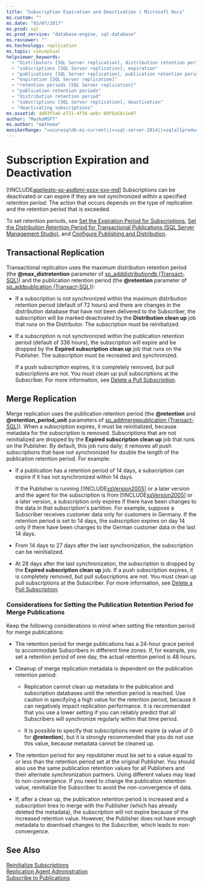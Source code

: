 ```yaml
---
title: "Subscription Expiration and Deactivation | Microsoft Docs"
ms.custom: ""
ms.date: "03/07/2017"
ms.prod: sql
ms.prod_service: "database-engine, sql-database"
ms.reviewer: ""
ms.technology: replication
ms.topic: conceptual
helpviewer_keywords: 
  - "Distributors [SQL Server replication], distribution retention period"
  - "subscriptions [SQL Server replication], expiration"
  - "publications [SQL Server replication], publication retention periods"
  - "expiration [SQL Server replication]"
  - "retention periods [SQL Server replication]"
  - "publication retention periods"
  - "distribution retention period"
  - "subscriptions [SQL Server replication], deactivation"
  - "deactivating subscriptions"
ms.assetid: 4d03f5ab-e721-4f56-aebc-60f6a56c1e07
author: "MashaMSFT"
ms.author: "mathoma"
monikerRange: "=azuresqldb-mi-current||>=sql-server-2014||=sqlallproducts-allversions"
---
```

# Subscription Expiration and Deactivation
[!INCLUDE[appliesto-ss-asdbmi-xxxx-xxx-md](../../includes/appliesto-ss-asdbmi-xxxx-xxx-md.md)]
  Subscriptions can be deactivated or can expire if they are not synchronized within a specified *retention period*. The action that occurs depends on the type of replication and the retention period that is exceeded.  
  
 To set retention periods, see [Set the Expiration Period for Subscriptions](../../relational-databases/replication/publish/set-the-expiration-period-for-subscriptions.md), [Set the Distribution Retention Period for Transactional Publications &#40;SQL Server Management Studio&#41;](../../relational-databases/replication/set-distribution-retention-period-for-transactional-publications.md), and [Configure Publishing and Distribution](../../relational-databases/replication/configure-publishing-and-distribution.md).  
  
## Transactional Replication  
 Transactional replication uses the maximum distribution retention period (the **@max_distretention** parameter of [sp_adddistributiondb &#40;Transact-SQL&#41;](../../relational-databases/system-stored-procedures/sp-adddistributiondb-transact-sql.md)) and the publication retention period (the **@retention** parameter of [sp_addpublication &#40;Transact-SQL&#41;](../../relational-databases/system-stored-procedures/sp-addpublication-transact-sql.md)):  
  
-   If a subscription is not synchronized within the maximum distribution retention period (default of 72 hours) and there are changes in the distribution database that have not been delivered to the Subscriber, the subscription will be marked deactivated by the **Distribution clean up** job that runs on the Distributor. The subscription must be reinitialized.  
  
-   If a subscription is not synchronized within the publication retention period (default of 336 hours), the subscription will expire and be dropped by the **Expired subscription clean up** job that runs on the Publisher. The subscription must be recreated and synchronized.  
  
     If a push subscription expires, it is completely removed, but pull subscriptions are not. You must clean up pull subscriptions at the Subscriber. For more information, see [Delete a Pull Subscription](../../relational-databases/replication/delete-a-pull-subscription.md).  
  
## Merge Replication  
 Merge replication uses the publication retention period (the **@retention** and **@retention_period_unit** parameters of [sp_addmergepublication &#40;Transact-SQL&#41;](../../relational-databases/system-stored-procedures/sp-addmergepublication-transact-sql.md)). When a subscription expires, it must be reinitialized, because metadata for the subscription is removed. Subscriptions that are not reinitialized are dropped by the **Expired subscription clean up** job that runs on the Publisher. By default, this job runs daily; it removes all push subscriptions that have not synchronized for double the length of the publication retention period. For example:  
  
-   If a publication has a retention period of 14 days, a subscription can expire if it has not synchronized within 14 days.  
  
     If the Publisher is running [!INCLUDE[ssVersion2005](../../includes/ssversion2005-md.md)] or a later version and the agent for the subscription is from [!INCLUDE[ssVersion2005](../../includes/ssversion2005-md.md)] or a later version, a subscription only expires if there have been changes to the data in that subscription's partition. For example, suppose a Subscriber receives customer data only for customers in Germany. If the retention period is set to 14 days, the subscription expires on day 14 only if there have been changes to the German customer data in the last 14 days.  
  
-   From 14 days to 27 days after the last synchronization, the subscription can be reinitialized.  
  
-   At 28 days after the last synchronization, the subscription is dropped by the **Expired subscription clean up** job. If a push subscription expires, it is completely removed, but pull subscriptions are not. You must clean up pull subscriptions at the Subscriber. For more information, see [Delete a Pull Subscription](../../relational-databases/replication/delete-a-pull-subscription.md).  
  
### Considerations for Setting the Publication Retention Period for Merge Publications  
 Keep the following considerations in mind when setting the retention period for merge publications:  
  
-   The retention period for merge publications has a 24-hour grace period to accommodate Subscribers in different time zones. If, for example, you set a retention period of one day, the actual retention period is 48 hours.  
  
-   Cleanup of merge replication metadata is dependent on the publication retention period:  
  
    -   Replication cannot clean up metadata in the publication and subscription databases until the retention period is reached. Use caution in specifying a high value for the retention period, because it can negatively impact replication performance. It is recommended that you use a lower setting if you can reliably predict that all Subscribers will synchronize regularly within that time period.  
  
    -   It is possible to specify that subscriptions never expire (a value of 0 for **@retention**), but it is strongly recommended that you do not use this value, because metadata cannot be cleaned up.  
  
-   The retention period for any republisher must be set to a value equal to or less than the retention period set at the original Publisher. You should also use the same publication retention values for all Publishers and their alternate synchronization partners. Using different values may lead to non-convergence. If you need to change the publication retention value, reinitialize the Subscriber to avoid the non-convergence of data.  
  
-   If, after a clean up, the publication retention period is increased and a subscription tries to merge with the Publisher (which has already deleted the metadata), the subscription will not expire because of the increased retention value. However, the Publisher does not have enough metadata to download changes to the Subscriber, which leads to non-convergence.  
  
## See Also  
 [Reinitialize Subscriptions](../../relational-databases/replication/reinitialize-subscriptions.md)   
 [Replication Agent Administration](../../relational-databases/replication/agents/replication-agent-administration.md)   
 [Subscribe to Publications](../../relational-databases/replication/subscribe-to-publications.md)  
  
  
